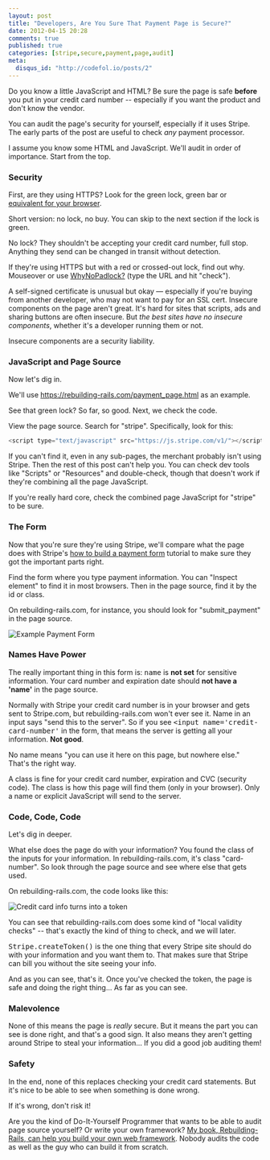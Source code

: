 ```yaml
---
layout: post
title: "Developers, Are You Sure That Payment Page is Secure?"
date: 2012-04-15 20:28
comments: true
published: true
categories: [stripe,secure,payment,page,audit]
meta:
  disqus_id: "http://codefol.io/posts/2"
---
```

Do you know a little JavaScript and HTML?  Be sure the page is safe <b>before</b> you put in your credit card number -- especially if you want the product and don't know the vendor.

You can audit the page's security for yourself, especially if it uses Stripe.  The early parts of the post are useful to check <i>any</i> payment processor.

I assume you know some HTML and JavaScript.  We'll audit in order of importance.  Start from the top.

### Security

First, are they using HTTPS?  Look for the green lock, green bar or <a
href="http://faq.ssl.com/article.aspx?id=10068">equivalent for your browser</a>.

Short version:  no lock, no buy.  You can skip to the next section if the lock is green.

No lock?  They shouldn't be accepting your credit card number, full stop.  Anything they send can be changed in transit without detection.

If they're using HTTPS but with a red or crossed-out lock, find out why.  Mouseover or use
<a href="http://www.whynopadlock.com">WhyNoPadlock?</a> (type the URL and hit "check").

A self-signed certificate is unusual but okay &mdash; especially if you're buying from another developer, who may not want to pay for an SSL cert.  Insecure components on the page aren't great.  It's hard for sites that scripts, ads and sharing buttons are often insecure. But <i>the best sites have no insecure components</i>, whether it's a developer running them or not.

Insecure components are a security liability.

### JavaScript and Page Source

Now let's dig in.

We'll use <a href="https://rebuilding-rails.com/payment_page.html">https://rebuilding-rails.com/payment_page.html</a> as an example.

See that green lock?  So far, so good.  Next, we check the code.

View the page source.  Search for "stripe".  Specifically, look for this:

```javascript
<script type="text/javascript" src="https://js.stripe.com/v1/"></script>
```

If you can't find it, even in any sub-pages, the merchant probably isn't using Stripe.  Then the rest of this post can't help you.  You can check dev tools like "Scripts" or "Resources" and double-check, though that doesn't work if they're combining all the page JavaScript.

If you're really hard core, check the combined page JavaScript for "stripe" to be sure.

### The Form

Now that you're sure they're using Stripe, we'll compare what the page does with Stripe's <a
href="https://stripe.com/docs/tutorials/forms">how to build a payment form</a> tutorial to make sure they got the important parts right.

Find the form where you type payment information.
You can "Inspect element" to find it in most browsers.  Then in the page source, find it by the id or class.

On rebuilding-rails.com, for instance, you should look for "submit_payment" in the page source.

<img src="/images/2/payment_form.png" alt="Example Payment Form"> </img>

### Names Have Power

The really important thing in this form is: <tt>name</tt> is <b>not set</b> for sensitive information.  Your card number and expiration date should <b>not have a 'name'</b> in the page source.

Normally with Stripe your credit card number is in your browser and gets sent to Stripe.com, but rebuilding-rails.com won't ever see it.  Name in an input says "send this to the server".  So if you see <tt>&lt;input name='credit-card-number'</tt> in the form, that means the server is getting all your information.  <b>Not good</b>.

No name means "you can use it here on this page, but nowhere else."  That's the right way.

A class is fine for your credit card number, expiration and CVC (security code).  The class is how this page will find them (only in your browser).  Only a name or explicit JavaScript will send to the server.

### Code, Code, Code

Let's dig in deeper.

What else does the page do with your information?  You found the class of the inputs for your information.  In rebuilding-rails.com, it's class "card-number".  So look through the page source and see where else that gets used.

On rebuilding-rails.com, the code looks like this:

<img src="/images/2/credit_card_js.png" alt="Credit card info turns into a token"> </img>

You can see that rebuilding-rails.com does some kind of "local validity checks" -- that's exactly the kind of thing to check, and we will later.

<tt>Stripe.createToken()</tt> is the one thing that every Stripe site should do with your information and you want them to.  That makes sure that Stripe can bill you without the site seeing your info.

And as you can see, that's it.  Once you've checked the token, the page is safe and doing the right thing...  As far as you can see.

### Malevolence

None of this means the page is <i>really</i> secure.  But it means the part you can see is done right, and that's a good sign.  It also means they aren't getting around Stripe to steal your information...  If you did a good job auditing them!

### Safety

In the end, none of this replaces checking your credit card statements.  But it's nice to be able to see when something is done wrong.

If it's wrong, don't risk it!

<span class="bottom-disclaimer">Are you the kind of Do-It-Yourself Programmer that wants to be able to audit page source yourself?  Or write your own framework?  <a href="https://rebuilding-rails.com">My book, Rebuilding-Rails, can help you build your own web framework</a>.  Nobody audits the code as well as the guy who can build it from scratch.</span>
